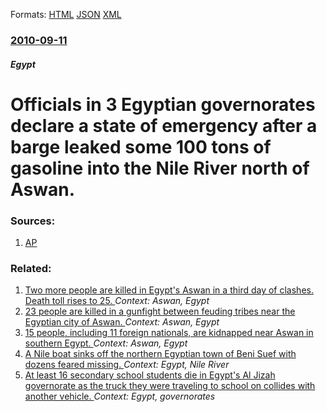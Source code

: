 
Formats: [HTML](/news/2010/09/11/officials-in-3-egyptian-governorates-declare-a-state-of-emergency-after-a-barge-leaked-some-100-tons-of-gasoline-into-the-nile-river-north-o.html)  [JSON](/news/2010/09/11/officials-in-3-egyptian-governorates-declare-a-state-of-emergency-after-a-barge-leaked-some-100-tons-of-gasoline-into-the-nile-river-north-o.json)  [XML](/news/2010/09/11/officials-in-3-egyptian-governorates-declare-a-state-of-emergency-after-a-barge-leaked-some-100-tons-of-gasoline-into-the-nile-river-north-o.xml)  

### [2010-09-11](/news/2010/09/11/index.md)

##### Egypt
# Officials in 3 Egyptian governorates declare a state of emergency after a barge leaked some 100 tons of gasoline into the Nile River north of Aswan. 




### Sources:

1. [AP](http://www.google.com/hostednews/ap/article/ALeqM5h3rApbRJVOM1EhUZ0i98fdlxzHHgD9I5TCTG0)

### Related:

1. [Two more people are killed in Egypt's Aswan in a third day of clashes. Death toll rises to 25. ](/news/2014/04/6/two-more-people-are-killed-in-egypt-s-aswan-in-a-third-day-of-clashes-death-toll-rises-to-25.md) _Context: Aswan, Egypt_
2. [23 people are killed in a gunfight between feuding tribes near the Egyptian city of Aswan. ](/news/2014/04/5/23-people-are-killed-in-a-gunfight-between-feuding-tribes-near-the-egyptian-city-of-aswan.md) _Context: Aswan, Egypt_
3. [ 15 people, including 11 foreign nationals, are kidnapped near Aswan in southern Egypt. ](/news/2008/09/22/15-people-including-11-foreign-nationals-are-kidnapped-near-aswan-in-southern-egypt.md) _Context: Aswan, Egypt_
4. [ A Nile boat sinks off the northern Egyptian town of Beni Suef with dozens feared missing. ](/news/2007/08/17/a-nile-boat-sinks-off-the-northern-egyptian-town-of-beni-suef-with-dozens-feared-missing.md) _Context: Egypt, Nile River_
5. [ At least 16 secondary school students die in Egypt's Al Jizah governorate as the truck they were traveling to school on collides with another vehicle. ](/news/2007/04/18/at-least-16-secondary-school-students-die-in-egypt-s-al-jizah-governorate-as-the-truck-they-were-traveling-to-school-on-collides-with-anoth.md) _Context: Egypt, governorates_
